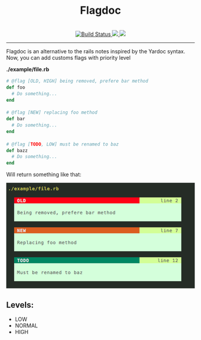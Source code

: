 <h1 align="center">Flagdoc</h1>

<br/>

<div align="center">
  <a href='https://semaphoreci.com/nicolaslechenic/flagdoc'>
    <img src='https://circleci.com/gh/nicolaslechenic/flagdoc/tree/master.svg?style=svg' alt='Build Status'>
  </a>

  <a href="https://codeclimate.com/github/nicolaslechenic/flagdoc/maintainability">
    <img src="https://api.codeclimate.com/v1/badges/f7ce259947e2019f1e9f/maintainability" />
  </a>

  <a href="http://inch-ci.org/github/nicolaslechenic/flagdoc">
    <img src="http://inch-ci.org/github/nicolaslechenic/flagdoc.svg?branch=master" />
  </a>
</div>

---

Flagdoc is an alternative to the rails notes inspired by the Yardoc syntax. Now, you can add customs flags with priority level

**./example/file.rb**

```ruby
# @flag [OLD, HIGH] being removed, prefere bar method
def foo
  # Do something...
end

# @flag [NEW] replacing foo method
def bar
  # Do something...
end

# @flag [TODO, LOW] must be renamed to baz
def bazz
  # Do something...
end
```

Will return something like that:

![Terminal STDOUT](/files/example.png)

## Levels:

- LOW
- NORMAL
- HIGH

